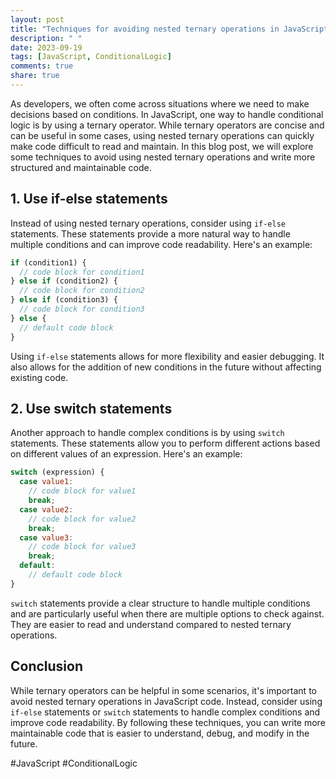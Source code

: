 ```yaml
---
layout: post
title: "Techniques for avoiding nested ternary operations in JavaScript code"
description: " "
date: 2023-09-19
tags: [JavaScript, ConditionalLogic]
comments: true
share: true
---
```


As developers, we often come across situations where we need to make decisions based on conditions. In JavaScript, one way to handle conditional logic is by using a ternary operator. While ternary operators are concise and can be useful in some cases, using nested ternary operations can quickly make code difficult to read and maintain. In this blog post, we will explore some techniques to avoid using nested ternary operations and write more structured and maintainable code.

## 1. Use if-else statements

Instead of using nested ternary operations, consider using `if-else` statements. These statements provide a more natural way to handle multiple conditions and can improve code readability. Here's an example:

```javascript
if (condition1) {
  // code block for condition1
} else if (condition2) {
  // code block for condition2
} else if (condition3) {
  // code block for condition3
} else {
  // default code block
}
```

Using `if-else` statements allows for more flexibility and easier debugging. It also allows for the addition of new conditions in the future without affecting existing code.

## 2. Use switch statements

Another approach to handle complex conditions is by using `switch` statements. These statements allow you to perform different actions based on different values of an expression. Here's an example:

```javascript
switch (expression) {
  case value1:
    // code block for value1
    break;
  case value2:
    // code block for value2
    break;
  case value3:
    // code block for value3
    break;
  default:
    // default code block
}
```

`switch` statements provide a clear structure to handle multiple conditions and are particularly useful when there are multiple options to check against. They are easier to read and understand compared to nested ternary operations.

## Conclusion

While ternary operators can be helpful in some scenarios, it's important to avoid nested ternary operations in JavaScript code. Instead, consider using `if-else` statements or `switch` statements to handle complex conditions and improve code readability. By following these techniques, you can write more maintainable code that is easier to understand, debug, and modify in the future.

#JavaScript #ConditionalLogic